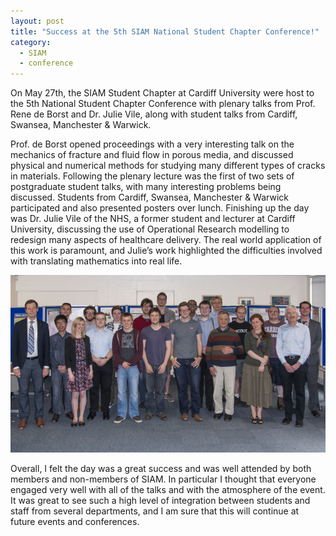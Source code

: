 ```yaml
---
layout: post
title: "Success at the 5th SIAM National Student Chapter Conference!"
category: 
  - SIAM
  - conference
---
```


On May 27th, the SIAM Student Chapter at Cardiff University were host to the 5th National Student Chapter Conference with plenary talks from Prof. Rene de Borst and Dr. Julie Vile, along with student talks from Cardiff, Swansea, Manchester & Warwick.

Prof. de Borst opened proceedings with a very interesting talk on the mechanics of fracture and fluid flow in porous media, and discussed physical and numerical methods for studying many different types of cracks in materials. Following the plenary lecture was the first of two sets of postgraduate student talks, with many interesting problems being discussed. Students from Cardiff, Swansea, Manchester & Warwick participated and also presented posters over lunch. Finishing up the day was Dr. Julie Vile of the NHS, a former student and lecturer at Cardiff University, discussing the use of Operational Research modelling to redesign many aspects of healthcare delivery. The real world application of this work is paramount, and Julie’s work highlighted the difficulties involved with translating mathematics into real life.

![SNSCC16 Group Photo](/assets/SNSCC16.jpg)

Overall, I felt the day was a great success and was well attended by both members and non-members of SIAM. In particular I thought that everyone engaged very well with all of the talks and with the atmosphere of the event. It was great to see such a high level of integration between students and staff from several departments, and I am sure that this will continue at future events and conferences.
